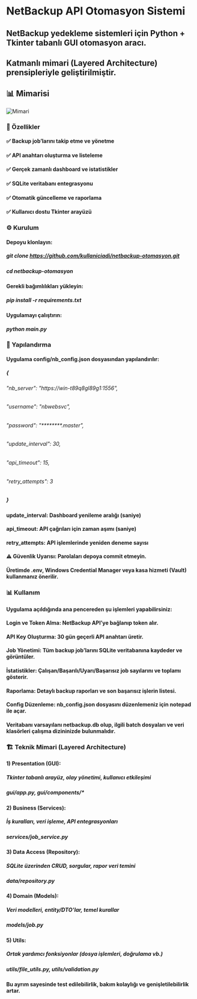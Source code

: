 # NetBackup API Otomasyon Sistemi

## NetBackup yedekleme sistemleri için Python + Tkinter tabanlı GUI otomasyon aracı.  
## Katmanlı mimari (Layered Architecture) prensipleriyle geliştirilmiştir.
## 📊 Mimarisi
![Mimari](https://github.com/bernagovercin/netbackup-otomasyon/blob/master/assets/app-gorsell.jpg?raw=true)




### 🚀 Özellikler
#### ✅ Backup job’larını takip etme ve yönetme  
#### ✅ API anahtarı oluşturma ve listeleme  
#### ✅ Gerçek zamanlı dashboard ve istatistikler  
#### ✅ SQLite veritabanı entegrasyonu  
#### ✅ Otomatik güncelleme ve raporlama  
#### ✅ Kullanıcı dostu Tkinter arayüzü  

### ⚙️ Kurulum

#### Depoyu klonlayın:
##### git clone https://github.com/kullaniciadi/netbackup-otomasyon.git  
##### cd netbackup-otomasyon  

#### Gerekli bağımlılıkları yükleyin:
##### pip install -r requirements.txt  

#### Uygulamayı çalıştırın:
##### python main.py  

### 🔧 Yapılandırma
#### Uygulama config/nb_config.json dosyasından yapılandırılır:
##### {
######   "nb_server": "https://win-t89q8gl89g1:1556",
######   "username": "nbwebsvc",
######   "password": "********.master",
######   "update_interval": 30,
######   "api_timeout": 15,
######   "retry_attempts": 3
##### }

#### update_interval: Dashboard yenileme aralığı (saniye)  
#### api_timeout: API çağrıları için zaman aşımı (saniye)  
#### retry_attempts: API işlemlerinde yeniden deneme sayısı  

#### ⚠️ Güvenlik Uyarısı: Parolaları depoya commit etmeyin.  
#### Üretimde .env, Windows Credential Manager veya kasa hizmeti (Vault) kullanmanız önerilir.  

### 📊 Kullanım
#### Uygulama açıldığında ana pencereden şu işlemleri yapabilirsiniz:  

#### Login ve Token Alma: NetBackup API’ye bağlanıp token alır.  
#### API Key Oluşturma: 30 gün geçerli API anahtarı üretir.  
#### Job Yönetimi: Tüm backup job’larını SQLite veritabanına kaydeder ve görüntüler.  
#### İstatistikler: Çalışan/Başarılı/Uyarı/Başarısız job sayılarını ve toplamı gösterir.  
#### Raporlama: Detaylı backup raporları ve son başarısız işlerin listesi.  
#### Config Düzenleme: nb_config.json dosyasını düzenlemeniz için notepad ile açar.  

#### Veritabanı varsayılanı netbackup.db olup, ilgili batch dosyaları ve veri klasörleri çalışma dizininizde bulunmalıdır.  

### 🏗️ Teknik Mimari (Layered Architecture)

#### 1) Presentation (GUI):
##### Tkinter tabanlı arayüz, olay yönetimi, kullanıcı etkileşimi  
##### gui/app.py, gui/components/*  

#### 2) Business (Services):
##### İş kuralları, veri işleme, API entegrasyonları  
##### services/job_service.py  

#### 3) Data Access (Repository):
##### SQLite üzerinden CRUD, sorgular, rapor veri temini  
##### data/repository.py  

#### 4) Domain (Models):
##### Veri modelleri, entity/DTO’lar, temel kurallar  
##### models/job.py  

#### 5) Utils:
##### Ortak yardımcı fonksiyonlar (dosya işlemleri, doğrulama vb.)  
##### utils/file_utils.py, utils/validation.py  

#### Bu ayrım sayesinde test edilebilirlik, bakım kolaylığı ve genişletilebilirlik artar.



















